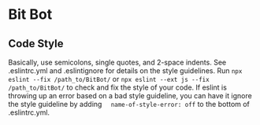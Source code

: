 # Bit Bot

## Code Style

Basically, use semicolons, single quotes, and 2-space indents. See .eslintrc.yml and .eslintignore
for details on the style guidelines. Run `npx eslint --fix /path_to/BitBot/` or `npx eslint --ext js
--fix /path_to/BitBot/` to check and fix the style of your code. If eslint is
throwing up an error based on a bad style guideline, you can have it ignore the style guideline by
adding `  name-of-style-error: off` to the bottom of .eslintrc.yml.
